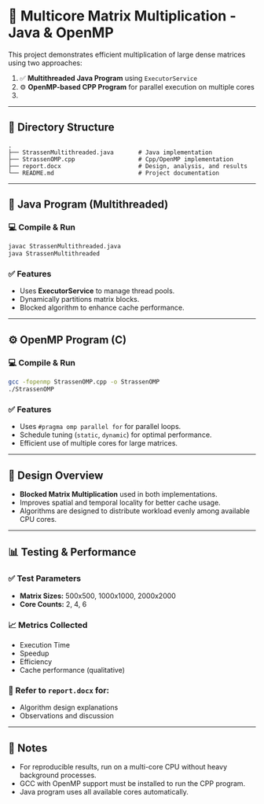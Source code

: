 # 🧮 Multicore Matrix Multiplication - Java & OpenMP

This project demonstrates efficient multiplication of large dense matrices using two approaches:

1. ✅ **Multithreaded Java Program** using `ExecutorService`  
2. ⚙️ **OpenMP-based CPP Program** for parallel execution on multiple cores
3. 
---

## 📁 Directory Structure

```
.
├── StrassenMultithreaded.java       # Java implementation
├── StrassenOMP.cpp                  # Cpp/OpenMP implementation
├── report.docx                      # Design, analysis, and results
└── README.md                        # Project documentation
```

---

## 🚀 Java Program (Multithreaded)

### 💻 Compile & Run
```bash
javac StrassenMultithreaded.java
java StrassenMultithreaded
```

### ✅ Features
- Uses **ExecutorService** to manage thread pools.
- Dynamically partitions matrix blocks.
- Blocked algorithm to enhance cache performance.

---

## ⚙️ OpenMP Program (C)

### 💻 Compile & Run
```bash
gcc -fopenmp StrassenOMP.cpp -o StrassenOMP
./StrassenOMP
```

### ✅ Features
- Uses `#pragma omp parallel for` for parallel loops.
- Schedule tuning (`static`, `dynamic`) for optimal performance.
- Efficient use of multiple cores for large matrices.

---

## 🧠 Design Overview

- **Blocked Matrix Multiplication** used in both implementations.
- Improves spatial and temporal locality for better cache usage.
- Algorithms are designed to distribute workload evenly among available CPU cores.

---

## 📊 Testing & Performance

### ✅ Test Parameters
- **Matrix Sizes:** 500x500, 1000x1000, 2000x2000  
- **Core Counts:** 2, 4, 6

### 📈 Metrics Collected
- Execution Time
- Speedup
- Efficiency
- Cache performance (qualitative)

### 📄 Refer to `report.docx` for:
- Algorithm design explanations
- Observations and discussion

---

## 📌 Notes

- For reproducible results, run on a multi-core CPU without heavy background processes.
- GCC with OpenMP support must be installed to run the CPP program.
- Java program uses all available cores automatically.
  

